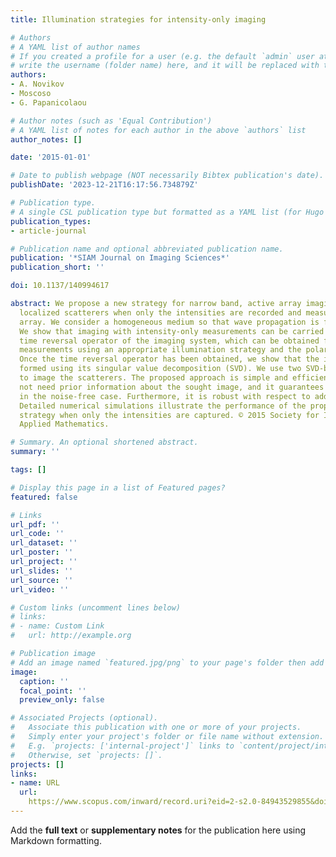 ```yaml
---
title: Illumination strategies for intensity-only imaging

# Authors
# A YAML list of author names
# If you created a profile for a user (e.g. the default `admin` user at `content/authors/admin/`), 
# write the username (folder name) here, and it will be replaced with their full name and linked to their profile.
authors:
- A. Novikov
- Moscoso
- G. Papanicolaou

# Author notes (such as 'Equal Contribution')
# A YAML list of notes for each author in the above `authors` list
author_notes: []

date: '2015-01-01'

# Date to publish webpage (NOT necessarily Bibtex publication's date).
publishDate: '2023-12-21T16:17:56.734879Z'

# Publication type.
# A single CSL publication type but formatted as a YAML list (for Hugo requirements).
publication_types:
- article-journal

# Publication name and optional abbreviated publication name.
publication: '*SIAM Journal on Imaging Sciences*'
publication_short: ''

doi: 10.1137/140994617

abstract: We propose a new strategy for narrow band, active array imaging of weak
  localized scatterers when only the intensities are recorded and measured at the
  array. We consider a homogeneous medium so that wave propagation is fully coherent.
  We show that imaging with intensity-only measurements can be carried out using the
  time reversal operator of the imaging system, which can be obtained from intensity
  measurements using an appropriate illumination strategy and the polarization identity.
  Once the time reversal operator has been obtained, we show that the images can be
  formed using its singular value decomposition (SVD). We use two SVD-based methods
  to image the scatterers. The proposed approach is simple and efficient. It does
  not need prior information about the sought image, and it guarantees exact recovery
  in the noise-free case. Furthermore, it is robust with respect to additive noise.
  Detailed numerical simulations illustrate the performance of the proposed imaging
  strategy when only the intensities are captured. © 2015 Society for Industrial and
  Applied Mathematics.

# Summary. An optional shortened abstract.
summary: ''

tags: []

# Display this page in a list of Featured pages?
featured: false

# Links
url_pdf: ''
url_code: ''
url_dataset: ''
url_poster: ''
url_project: ''
url_slides: ''
url_source: ''
url_video: ''

# Custom links (uncomment lines below)
# links:
# - name: Custom Link
#   url: http://example.org

# Publication image
# Add an image named `featured.jpg/png` to your page's folder then add a caption below.
image:
  caption: ''
  focal_point: ''
  preview_only: false

# Associated Projects (optional).
#   Associate this publication with one or more of your projects.
#   Simply enter your project's folder or file name without extension.
#   E.g. `projects: ['internal-project']` links to `content/project/internal-project/index.md`.
#   Otherwise, set `projects: []`.
projects: []
links:
- name: URL
  url: 
    https://www.scopus.com/inward/record.uri?eid=2-s2.0-84943529855&doi=10.1137%2f140994617&partnerID=40&md5=27704b82679c032795fb3fd4dedc295b
---
```


Add the **full text** or **supplementary notes** for the publication here using Markdown formatting.
